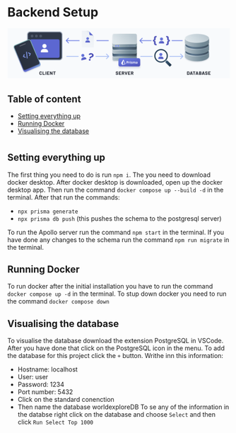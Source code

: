 
# Backend Setup

![alt text](public/image.png)

## Table of content
-   [Setting everything up](#setting-everything-up)
-   [Running Docker](#running-docker)
-   [Visualising the database](#visualising-the-database)

#

## Setting everything up
The first thing you need to do is run `npm i`. The you need to download docker desktop. After docker desktop is downloaded, open up the docker desktop app. Then run the command `docker compose up --build -d` in the terminal. After that run the commands:
- `npx prisma generate`
- `npx prisma db push` (this pushes the schema to the postgresql server)  

To run the Apollo server run the command `npm start` in the terminal. If you have done any changes to the schema run the command `npm run migrate` in the terminal.

## Running Docker
To run docker after the initial installation you have to run the command `docker compose up -d` in the terminal. To stup down docker you need to run the command `docker compose down`

## Visualising the database
To visualise the database download the extension PostgreSQL in VSCode. After you have done that click on the PostgreSQL icon in the menu. To add the database for this project click the `+` button. Writhe inn this information:
- Hostname: localhost
- User: user
- Password: 1234
- Port number: 5432
- Click on the standard conenction
- Then name the database worldexploreDB
To se any of the information in the databse right click on the database and choose `Select` and then click `Run Select Top 1000`

